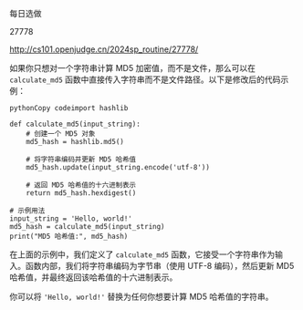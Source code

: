 每日选做

27778

http://cs101.openjudge.cn/2024sp_routine/27778/

如果你只想对一个字符串计算 MD5 加密值，而不是文件，那么可以在 `calculate_md5` 函数中直接传入字符串而不是文件路径。以下是修改后的代码示例：

```
pythonCopy codeimport hashlib

def calculate_md5(input_string):
    # 创建一个 MD5 对象
    md5_hash = hashlib.md5()
    
    # 将字符串编码并更新 MD5 哈希值
    md5_hash.update(input_string.encode('utf-8'))
    
    # 返回 MD5 哈希值的十六进制表示
    return md5_hash.hexdigest()

# 示例用法
input_string = 'Hello, world!'
md5_hash = calculate_md5(input_string)
print("MD5 哈希值:", md5_hash)
```

在上面的示例中，我们定义了 `calculate_md5` 函数，它接受一个字符串作为输入。函数内部，我们将字符串编码为字节串（使用 UTF-8 编码），然后更新 MD5 哈希值，并最终返回该哈希值的十六进制表示。

你可以将 `'Hello, world!'` 替换为任何你想要计算 MD5 哈希值的字符串。